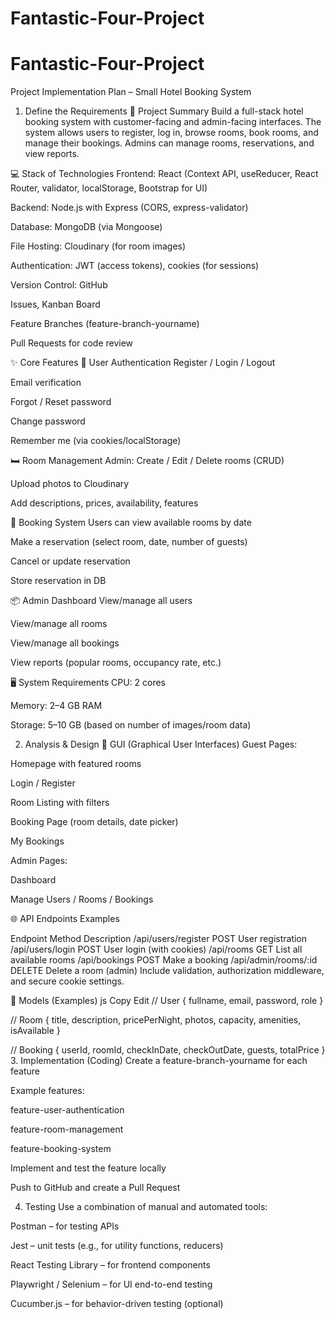 # Fantastic-Four-Project
# Fantastic-Four-Project

Project Implementation Plan – Small Hotel Booking System
1. Define the Requirements
📌 Project Summary
Build a full-stack hotel booking system with customer-facing and admin-facing interfaces. The system allows users to register, log in, browse rooms, book rooms, and manage their bookings. Admins can manage rooms, reservations, and view reports.

💻 Stack of Technologies
Frontend: React (Context API, useReducer, React Router, validator, localStorage, Bootstrap for UI)

Backend: Node.js with Express (CORS, express-validator)

Database: MongoDB (via Mongoose)

File Hosting: Cloudinary (for room images)

Authentication: JWT (access tokens), cookies (for sessions)

Version Control: GitHub

Issues, Kanban Board

Feature Branches (feature-branch-yourname)

Pull Requests for code review

✨ Core Features
👤 User Authentication
Register / Login / Logout

Email verification

Forgot / Reset password

Change password

Remember me (via cookies/localStorage)

🛏️ Room Management
Admin: Create / Edit / Delete rooms (CRUD)

Upload photos to Cloudinary

Add descriptions, prices, availability, features

📅 Booking System
Users can view available rooms by date

Make a reservation (select room, date, number of guests)

Cancel or update reservation

Store reservation in DB

📦 Admin Dashboard
View/manage all users

View/manage all rooms

View/manage all bookings

View reports (popular rooms, occupancy rate, etc.)

🖥️ System Requirements
CPU: 2 cores

Memory: 2–4 GB RAM

Storage: 5–10 GB (based on number of images/room data)

2. Analysis & Design
🎨 GUI (Graphical User Interfaces)
Guest Pages:

Homepage with featured rooms

Login / Register

Room Listing with filters

Booking Page (room details, date picker)

My Bookings

Admin Pages:

Dashboard

Manage Users / Rooms / Bookings

🌐 API Endpoints Examples

Endpoint	Method	Description
/api/users/register	POST	User registration
/api/users/login	POST	User login (with cookies)
/api/rooms	GET	List all available rooms
/api/bookings	POST	Make a booking
/api/admin/rooms/:id	DELETE	Delete a room (admin)
Include validation, authorization middleware, and secure cookie settings.

🧱 Models (Examples)
js
Copy
Edit
// User
{ fullname, email, password, role }

// Room
{ title, description, pricePerNight, photos, capacity, amenities, isAvailable }

// Booking
{ userId, roomId, checkInDate, checkOutDate, guests, totalPrice }
3. Implementation (Coding)
Create a feature-branch-yourname for each feature

Example features:

feature-user-authentication

feature-room-management

feature-booking-system

Implement and test the feature locally

Push to GitHub and create a Pull Request

4. Testing
Use a combination of manual and automated tools:

Postman – for testing APIs

Jest – unit tests (e.g., for utility functions, reducers)

React Testing Library – for frontend components

Playwright / Selenium – for UI end-to-end testing

Cucumber.js – for behavior-driven testing (optional)